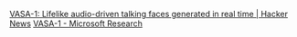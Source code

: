 
[VASA-1: Lifelike audio-driven talking faces generated in real time | Hacker News](https://news.ycombinator.com/item?id=40071858)
[VASA-1 - Microsoft Research](https://www.microsoft.com/en-us/research/project/vasa-1/)
